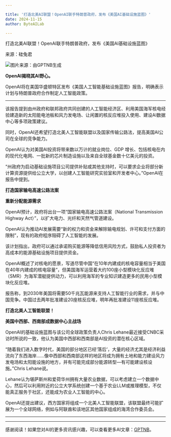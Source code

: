 ```yaml
---

title: '打造北美AI联盟！OpenAI联手特朗普政府，发布《美国AI基础设施蓝图》'
date: 2024-11-15
author: ByteAILab

---
```


打造北美AI联盟！OpenAI联手特朗普政府，发布《美国AI基础设施蓝图》

来源：硅兔君

![图片来源：由GPTNB生成](http://www.jesonc.com/upload/8FD7B96F5E34993C64020C0DB54F4C00/1731564545251/Fk5pz0zjhJVx9BOa5JtxLstqRA0U.png)

**OpenAI揭晓其AI野心。**

OpenAI将在美国华盛顿特区发布《美国人工智能基础设施蓝图》报告，明确表示计划与特朗普政府合作制定人工智能政策。

---


该报告提到由州政府和联邦政府共同创建的人工智能经济区、利用美国海军核电经验建造新的太阳能电池板和风力发电场、让闲置的核反应堆投入使用、建设AI数据中心等多项政策建议。

同时，OpenAI还希望打造北美人工智能联盟以及国家传输公路法，提高美国AI公司在全球的竞争能力。

OpenAI认为对美国AI投资将带来数以万计的就业岗位、GDP 增长、包括核电在内的现代化电网、一批新的芯片制造设施以及来自全球基金数十亿美元的投资。

“州政府为启动基础设施项目公司提供补贴或其他支持时，可以要求企业将部分新计算资源提供给公立大学，以创建人工智能研究实验室和开发者中心。”OpenAI在报告中提到。

**打造国家输电高速公路法案**

**重新分配能源需求**

OpenAI预计，政府将出台一项“国家输电高速公路法案（National Transmission Highway Act）”，以扩大电力、光纤和天然气管道建设。

OpenAI认为推动AI发展需要“新的权力和资金来解除输电规划、许可和支付方面的限制”，现有的政府程序阻碍了人工智能的发展。

该计划指出，政府可以通过承诺购买能源等降低信用风险方式，鼓励私人投资者为高成本的能源基础设施项目提供资金。

OpenAI概述了对核电的愿景，写道尽管中国“在10年内建成的核电容量相当于美国在40年内建成的核电容量”，但美国海军运营着大约100座小型模块化反应堆（SMR）为海军潜艇提供动力，可以利用海军的专业知识建造更多的民用小型模块化反应堆。

报告称，到2030年美国将需要50千兆瓦能源来支持人工智能行业的需求，并与中国竞争。中国过去两年批准建设20座核反应堆，明年再批准建设11座核反应堆。

**打造北美人工智能联盟！**

**美国中西部、西南部成数据中心主战场**

OpenAI的基础设施蓝图与该公司全球政策负责人Chris Lehane最近接受CNBC采访时所说的一致，他认为美国中西部和西南部是AI投资的潜在核心区域。

“随着我们进入数字时代，美国的部分地区已经‘落后’，大量的经济尤其是经济利益流向了东西海岸……像中西部和西南部这样的地区将成为拥有土地和能力建设风力发电场和太阳能设施的地方，并有可能完成部分能源转型—有可能建设核设施。”Chris Lehane说。

Lehane认为堪萨斯州和爱荷华州拥有大量农业数据，可以考虑建立一个数据中心，然后可以利用附近的公立大学系统创建一个基于农业LLM或推理模型，不仅能真正服务于社区，还能成为农业人工智能的中心。

OpenAI还提出建议，西方国家将组成一个北美人工智能联盟，该联盟最终可能扩展为一个全球网络，例如与阿联酋和该地区其他国家组成的海湾合作委员会。

---
---
感谢阅读！如果您对AI的更多资讯感兴趣，可以查看更多AI文章：[GPTNB](https://gptnb.com)。